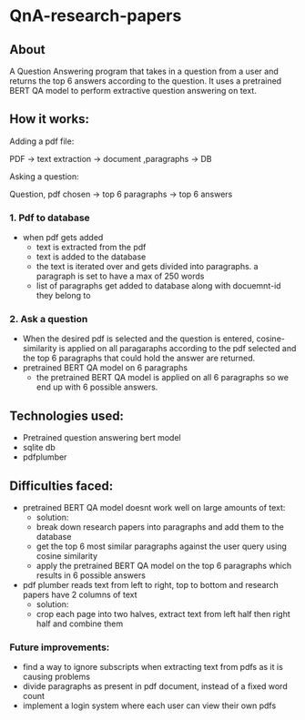 # QnA-research-papers

## About
A Question Answering program that takes in a question from a user and returns the top 6 answers according to the question.
It uses a pretrained BERT QA model to perform extractive question answering on text.

## How it works:
Adding a pdf file:

PDF -> text extraction -> document ,paragraphs -> DB

Asking a question:

Question, pdf chosen -> top 6 paragraphs -> top 6 answers

### 1. Pdf to database
- when pdf gets added
  - text is extracted from the pdf
  - text is added to the database
  - the text is iterated over and gets divided into paragraphs. a paragraph is set to have a max of 250 words
  - list of paragraphs get added to database along with docuemnt-id they belong to
### 2. Ask a question 
- When the desired pdf is selected and the question is entered, cosine-similarity is applied on all paragaraphs according to the pdf selected and the top 6 paragraphs that could hold the answer are returned.
- pretrained BERT QA model on 6 paragraphs
  - the pretrained BERT QA model is applied on all 6 paragraphs so we end up with 6 possible answers.

## Technologies used:
- Pretrained question answering bert model 
- sqlite db
- pdfplumber
## Difficulties faced:
- pretrained BERT QA model doesnt work well on large amounts of text:
  - solution:
  - break down research papers into paragraphs and add them to the database
  - get the top 6 most similar paragraphs against the user query using cosine similarity
  - apply the pretrained BERT QA model on the top 6 paragraphs which results in 6 possible answers
- pdf plumber reads text from left to right, top to bottom and research papers have 2 columns of text
  - solution:
  - crop each page into two halves, extract text from left half then right half and combine them
  
### Future improvements:
- find a way to ignore subscripts when extracting text from pdfs as it is causing problems
- divide paragraphs as present in pdf document, instead of a fixed word count
- implement a login system where each user can view their own pdfs